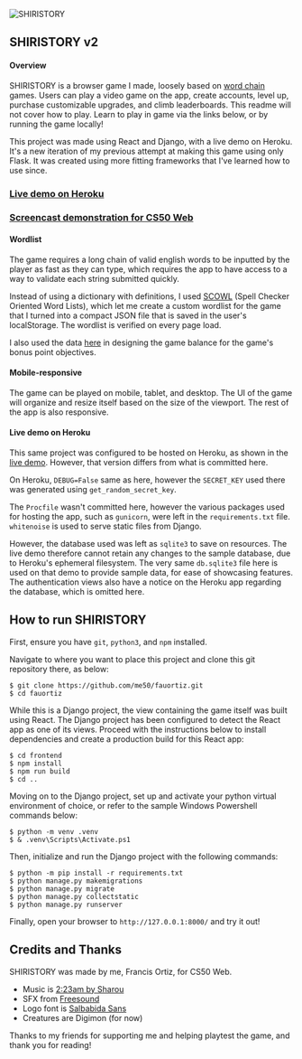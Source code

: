 ![SHIRISTORY](readme.gif)

## SHIRISTORY v2

#### Overview

SHIRISTORY is a browser game I made, loosely based on [word chain](https://en.wikipedia.org/wiki/Word_chain) games. Users can play a video game on the app, create accounts, level up, purchase customizable upgrades, and climb leaderboards. This readme will not cover how to play. Learn to play in game via the links below, or by running the game locally!

This project was made using React and Django, with a live demo on Heroku. It's a new iteration of my previous attempt at making this game using only Flask. It was created using more fitting frameworks that I've learned how to use since.

### [Live demo on Heroku](https://shiristory.herokuapp.com)
### [Screencast demonstration for CS50 Web](https://www.youtube.com/watch?v=uYyL5pzbJX0)

#### Wordlist

The game requires a long chain of valid english words to be inputted by the player as fast as they can type, which requires the app to have access to a way to validate each string submitted quickly. 

Instead of using a dictionary with definitions, I used [SCOWL](http://wordlist.aspell.net/scowl-readme/) (Spell Checker Oriented Word Lists), which let me create a custom wordlist for the game that I turned into a compact JSON file that is saved in the user's localStorage. The wordlist is verified on every page load.

I also used the data [here](https://norvig.com/mayzner.html) in designing the game balance for the game's bonus point objectives.

#### Mobile-responsive

The game can be played on mobile, tablet, and desktop. The UI of the game will organize and resize itself based on the size of the viewport. The rest of the app is also responsive.

#### Live demo on Heroku

This same project was configured to be hosted on Heroku, as shown in the [live demo](https://shiristory.herokuapp.com). However, that version differs from what is committed here.

On Heroku, `DEBUG=False` same as here, however the `SECRET_KEY` used there was generated using `get_random_secret_key`.

The `Procfile` wasn't committed here, however the various packages used for hosting the app, such as `gunicorn`, were left in the `requirements.txt` file. `whitenoise` is used to serve static files from Django.

However, the database used was left as `sqlite3` to save on resources. The live demo therefore cannot retain any changes to the sample database, due to Heroku's ephemeral filesystem. The very same `db.sqlite3` file here is used on that demo to provide sample data, for ease of showcasing features. The authentication views also have a notice on the Heroku app regarding the database, which is omitted here. 

## How to run SHIRISTORY

First, ensure you have `git`, `python3`, and `npm` installed.

Navigate to where you want to place this project and clone this git repository there, as below:

```
$ git clone https://github.com/me50/fauortiz.git
$ cd fauortiz
```

While this is a Django project, the view containing the game itself was built using React. The Django project has been configured to detect the React app as one of its views. Proceed with the instructions below to install dependencies and create a production build for this React app:

```
$ cd frontend
$ npm install
$ npm run build
$ cd ..
```

Moving on to the Django project, set up and activate your python virtual environment of choice, or refer to the sample Windows Powershell commands below:

```
$ python -m venv .venv
$ & .venv\Scripts\Activate.ps1
```

Then, initialize and run the Django project with the following commands:

```
$ python -m pip install -r requirements.txt
$ python manage.py makemigrations
$ python manage.py migrate
$ python manage.py collectstatic
$ python manage.py runserver
```
Finally, open your browser to `http://127.0.0.1:8000/` and try it out!


## Credits and Thanks

SHIRISTORY was made by me, Francis Ortiz, for CS50 Web.

- Music is [2:23am by Sharou](https://www.youtube.com/watch?v=slt_Bav8nsQ)
- SFX from [Freesound](https://freesound.org/)
- Logo font is [Salbabida Sans](https://www.instagram.com/p/CHiXkLRnSYP/)
- Creatures are Digimon (for now)

Thanks to my friends for supporting me and helping playtest the game, and thank you for reading!